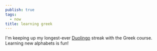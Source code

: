 ```yaml
---
publish: true
tags:
  - now
title: learning greek
---
```

I'm keeping up my longest-ever [Duolingo](https://www.duolingo.com/profile/jilliangmeehan) streak with the Greek course. Learning new alphabets is fun!